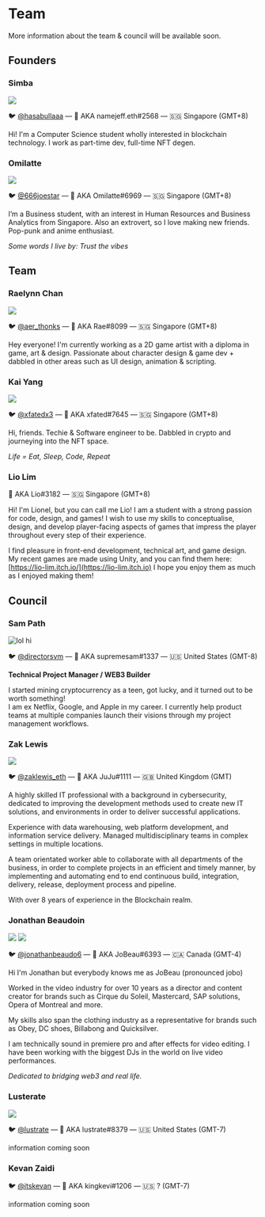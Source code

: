 # Team

More information about the team & council will be available soon.

## Founders <a href="#what-is-nft-worlds" id="what-is-nft-worlds"></a>

### Simba

![](<../.gitbook/assets/unnamed (6).png>)

🐦 [@hasabullaaa](https://twitter.com/hasabullaaa)  — :clap: AKA namejeff.eth#2568 — 🇸🇬 Singapore (GMT+8)

Hi! I'm a Computer Science student wholly interested in blockchain technology. I work as part-time dev, full-time NFT degen.

### Omilatte

![](../.gitbook/assets/unnamed.png)

🐦 [@666joestar](https://twitter.com/666joestar)  — :clap: AKA Omilatte#6969 — 🇸🇬 Singapore (GMT+8)

I’m a Business student, with an interest in Human Resources and Business Analytics from Singapore. Also an extrovert, so I love making new friends. Pop-punk and anime enthusiast.&#x20;

_Some words I live by: Trust the vibes_&#x20;

## Team <a href="#what-is-nft-worlds" id="what-is-nft-worlds"></a>

### **Raelynn Chan**

![](<../.gitbook/assets/unnamed (5).png>)

🐦 [@aer\_thonks](https://twitter.com/aer\_thonks)  — :clap: AKA Rae#8099 — 🇸🇬 Singapore (GMT+8)

Hey everyone! I'm currently working as a 2D game artist with a diploma in game, art & design. Passionate about character design & game dev + dabbled in other areas such as UI design, animation & scripting.&#x20;

### Kai Yang

![](../.gitbook/assets/unnamed5.png)

🐦 [@xfatedx3](https://twitter.com/xfatedx3)  — :clap: AKA xfated#7645 — 🇸🇬 Singapore (GMT+8)

Hi, friends. Techie & Software engineer to be. Dabbled in crypto and journeying into the NFT space.

_Life = Eat, Sleep, Code, Repeat_

### Lio Lim

:clap: AKA Lio#3182 — 🇸🇬 Singapore (GMT+8)

Hi! I'm Lionel, but you can call me Lio! I am a student with a strong passion for code, design, and games! I wish to use my skills to conceptualise, design, and develop player-facing aspects of games that impress the player throughout every step of their experience.&#x20;

I find pleasure in front-end development, technical art, and game design. My recent games are made using Unity, and you can find them here: [https://lio-lim.itch.io/](https://lio-lim.itch.io) I hope you enjoy them as much as I enjoyed making them!

## Council <a href="#what-is-nft-worlds" id="what-is-nft-worlds"></a>

### Sam **Path**

![lol hi ](<../.gitbook/assets/unnamed (41).png>)

🐦 [@directorsvm](https://twitter.com/DIRECTORSVM)  — :clap: AKA supremesam#1337 — 🇺🇸 United States (GMT-8)

**Technical Project Manager / WEB3 Builder**&#x20;

I started mining cryptocurrency as a teen, got lucky, and it turned out to be worth something!\
I am ex Netflix, Google, and Apple in my career. I currently help product teams at multiple companies launch their visions through my project management workflows.&#x20;

### Zak Lewis

![](../.gitbook/assets/unnamed.gif)

🐦 [@zaklewis\_eth](https://twitter.com/zaklewis\_eth)  — :clap: AKA JuJu#1111 — 🇬🇧 United Kingdom (GMT)

A highly skilled IT professional with a background in cybersecurity, dedicated to improving the development methods used to create new IT solutions, and environments in order to deliver successful applications.

Experience with data warehousing, web platform development, and information service delivery. Managed multidisciplinary teams in complex settings in multiple locations.

A team orientated worker able to collaborate with all departments of the business, in order to complete projects in an efficient and timely manner, by implementing and automating end to end continuous build, integration, delivery, release, deployment process and pipeline.

With over 8 years of experience in the Blockchain realm.

### Jonathan Beaudoin

![](<../.gitbook/assets/unnamed (3).png>) ![](../.gitbook/assets/mugshot.jpg)

🐦 [@jonathanbeaudo6](https://twitter.com/JonathanBeaudo6)  — :clap: AKA JoBeau#6393 — 🇨🇦 Canada (GMT-4)

Hi I'm Jonathan but everybody knows me as JoBeau (pronounced jobo)&#x20;

Worked in the video industry for over 10 years as a director and content creator for brands such as Cirque du Soleil, Mastercard, SAP solutions, Opera of Montreal and more.&#x20;

My skills also span the clothing industry as a representative for brands such as Obey, DC shoes, Billabong and Quicksilver.

I am technically sound in premiere pro and after effects for video editing. I have been working with the biggest DJs in the world on live video performances.&#x20;

_Dedicated to bridging web3 and real life._

### Lusterate

![](<../.gitbook/assets/unnamed (1).png>)

🐦 [@lustrate](https://twitter.com/lustrate)  — :clap: AKA lustrate#8379 — 🇺🇸 United States (GMT-7)

information coming soon

### Kevan Zaidi

🐦 [@itskevan](https://twitter.com/itsKevan)  — :clap: AKA kingkevi#1206 — 🇺🇸 ? (GMT-7)

information coming soon

